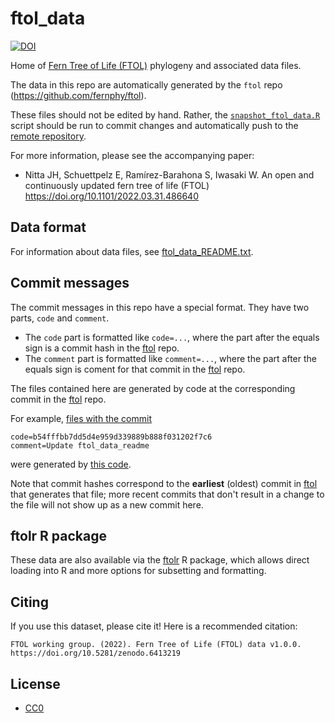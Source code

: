# ftol_data

[![DOI](https://zenodo.org/badge/477608269.svg)](https://zenodo.org/badge/latestdoi/477608269)

Home of [Fern Tree of Life (FTOL)](https://fernphy.github.io) phylogeny and associated data files.

The data in this repo are automatically generated by the `ftol` repo (https://github.com/fernphy/ftol).

These files should not be edited by hand. Rather, the [`snapshot_ftol_data.R`](https://github.com/fernphy/ftol/blob/main/R/snapshot_ftol_data.R) script should be run to commit changes and automatically push to the [remote repository](https://github.com/fernphy/ftol_data).

For more information, please see the accompanying paper:
- Nitta JH, Schuettpelz E, Ramírez-Barahona S, Iwasaki W. An open and continuously updated fern tree of life (FTOL) https://doi.org/10.1101/2022.03.31.486640 

## Data format

For information about data files, see [ftol_data_README.txt](ftol_data_README.txt).

## Commit messages

The commit messages in this repo have a special format. They have two parts, `code` and `comment`.

- The `code` part is formatted like `code=...`, where the part after the equals sign is a commit hash in the [ftol](https://github.com/fernphy/ftol) repo.
- The `comment` part is formatted like `comment=...`, where the part after the equals sign is coment for that commit in the [ftol](https://github.com/fernphy/ftol) repo.

The files contained here are generated by code at the corresponding commit in the [ftol](https://github.com/fernphy/ftol) repo.

For example, [files with the commit](https://github.com/fernphy/ftol_data/commit/9051467d88bf606d897a799b5c1cce367fef4e42)

```
code=b54fffbb7dd5d4e959d339889b888f031202f7c6
comment=Update ftol_data_readme
```

were generated by [this code](https://github.com/fernphy/ftol/tree/b54fffbb7dd5d4e959d339889b888f031202f7c6).

Note that commit hashes correspond to the **earliest** (oldest) commit in [ftol](https://github.com/fernphy/ftol) that generates that file; more recent commits that don't result in a change to the file will not show up as a new commit here.

## ftolr R package

These data are also available via the [ftolr](https://github.com/fernphy/ftolr) R package, which allows direct loading into R and more options for subsetting and formatting.

## Citing

If you use this dataset, please cite it! Here is a recommended citation:

```
FTOL working group. (2022). Fern Tree of Life (FTOL) data v1.0.0. https://doi.org/10.5281/zenodo.6413219
```

## License

- [CC0](LICENSE)

